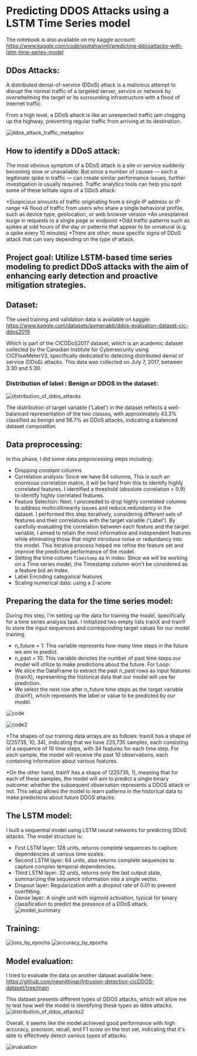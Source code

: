 # Predicting DDOS Attacks using a LSTM Time Series model
The notebook is also available on my kaggle account: https://www.kaggle.com/code/asmahwimli/predicting-ddosattacks-with-lstm-time-series-model
## DDos Attacks:
A distributed denial-of-service (DDoS) attack is a malicious attempt to disrupt the normal traffic of a targeted server, service or network by overwhelming the target or its surrounding infrastructure with a flood of Internet traffic.

From a high level, a DDoS attack is like an unexpected traffic jam clogging up the highway, preventing regular traffic from arriving at its destination.

![ddos_attack_traffic_metaphor](https://github.com/Asma1233670/Predicting_ddos_attacks_using_time_series_model/assets/75503007/96a3d42b-ea7d-421c-b04c-11cbded12b1e)

## How to identify a DDoS attack:
The most obvious symptom of a DDoS attack is a site or service suddenly becoming slow or unavailable. But since a number of causes — such a legitimate spike in traffic — can create similar performance issues, further investigation is usually required. Traffic analytics tools can help you spot some of these telltale signs of a DDoS attack:

*Suspicious amounts of traffic originating from a single IP address or IP range
*A flood of traffic from users who share a single behavioral profile, such as device type, geolocation, or web browser version
*An unexplained surge in requests to a single page or endpoint
*Odd traffic patterns such as spikes at odd hours of the day or patterns that appear to be unnatural (e.g. a spike every 10 minutes)
*There are other, more specific signs of DDoS attack that can vary depending on the type of attack.

## Project goal: Utilize LSTM-based time series modeling to predict DDoS attacks with the aim of enhancing early detection and proactive mitigation strategies.

## Dataset: 
The used training and validation data is available on kaggle: https://www.kaggle.com/datasets/aymenabb/ddos-evaluation-dataset-cic-ddos2019

Which is part of the CICDDoS2017 dataset, which is an academic dataset collected by the Canadian Institute for Cybersecurity using CICFlowMeterV3, specifically dedicated to detecting distributed denial of service (DDoS) attacks. This data was collected on July 7, 2017, between 3:30 and 5:30.

### Distribution of label : Benign or DDOS in the dataset: 
![distribution_of_ddos_attacks](https://github.com/Asma1233670/Predicting_ddos_attacks_using_time_series_model/assets/75503007/4c7d96f7-7e02-45d3-b60b-caa4304cb09a)

The distribution of target variable ('Label') in the dataset reflects a well-balanced representation of the two classes, with approximately 43.3% classified as benign and 56.7% as DDoS attacks, indicating a balanced dataset composition.

## Data preprocessing:
In this phase, I did some data preprocessing steps including:
* Dropping constant columns
* Correlation analysis: Since we have 84 columns, This is such an enormous correlation matrix, it will be hard from this to identify highly correlated features. I identified a threshold (absolute correlation > 0.9) to identify highly correlated features.
* Feature Selection: Next, I proceeded to drop highly correlated columns to address multicollinearity issues and reduce redundancy in the dataset. I performed this step iteratively, considering different sets of features and their correlations with the target variable ('Label'). By carefully evaluating the correlation between each feature and the target variable, I aimed to retain the most informative and independent features while eliminating those that might introduce noise or redundancy into the model. This iterative process helped me refine the feature set and improve the predictive performance of the model.
* Setting the time column `Timestamp` as in index: Since we will be working on a Time series model, the Timestamp column won't be considered as a feature but an index.
* Label Encoding categorical features
* Scaling numerical data: using a Z-score
## Preparing the data for the time series model:
During this step, I'm setting up the data for training the model, specifically for a time series analysis task.
I initialized two empty lists trainX and trainY to store the input sequences and corresponding target values for our model training.
* n_future = 1: This variable represents how many time steps in the future we aim to predict.
* n_past = 10: This variable denotes the number of past time steps our model will utilize to make predictions about the future.
For Loop:
* We slice the DataFrame to extract the past n_past rows as input features (trainX), representing the historical data that our model will use for prediction.
* We select the next row after n_future time steps as the target variable (trainY), which represents the label or value to be predicted by our model.

![code](https://github.com/Asma1233670/Predicting_ddos_attacks_using_time_series_model/assets/75503007/d0ce266c-141e-4ef6-9ba2-1edd2f6f41f4)

![code2](https://github.com/Asma1233670/Predicting_ddos_attacks_using_time_series_model/assets/75503007/06d17c85-cb9c-41e7-9940-f2b55c554cb2)

*The shapes of our training data arrays are as follows: trainX has a shape of (225735, 10, 34), indicating that we have 225,735 samples, each consisting of a sequence of 10 time steps, with 34 features for each time step. For each sample, the model will receive the past 10 observations, each containing information about various features.

*On the other hand, trainY has a shape of (225735, 1), meaning that for each of these samples, the model will aim to predict a single binary outcome: whether the subsequent observation represents a DDOS attack or not. This setup allows the model to learn patterns in the historical data to make predictions about future DDOS attacks.

## The LSTM model:
I built a sequential model using LSTM neural networks for predicting DDoS attacks. The model structure is:
* First LSTM layer: 128 units, returns complete sequences to capture dependencies at various time scales.
* Second LSTM layer: 64 units, also returns complete sequences to capture complex temporal dependencies.
* Third LSTM layer: 32 units, returns only the last output state, summarizing the sequence information into a single vector.
* Dropout layer: Regularization with a dropout rate of 0.01 to prevent overfitting.
* Dense layer: A single unit with sigmoid activation, typical for binary classification to predict the presence of a DDoS attack.
![model_summary](https://github.com/Asma1233670/Predicting_ddos_attacks_using_time_series_model/assets/75503007/f6109ac4-f57b-4d4a-be4c-8216021382c4)


## Training:
![loss_by_epochs](https://github.com/Asma1233670/Predicting_ddos_attacks_using_time_series_model/assets/75503007/ae169893-84b7-4140-8f6e-387a39b9d354)
![accuracy_by_epochs](https://github.com/Asma1233670/Predicting_ddos_attacks_using_time_series_model/assets/75503007/d59acd68-ddb0-467b-9ff0-f4d541f9069c)


## Model evaluation: 
I tried to evaluate the data on another dataset available here: https://github.com/neonithinar/Intrusion-detection-cicDDOS-dataset/tree/main

This dataset presents different types of DDOS attacks, which will allow me to test how well the model is identifying these types as ddos attacks.
![distribution_of_ddos_attacks2](https://github.com/Asma1233670/Predicting_ddos_attacks_using_time_series_model/assets/75503007/6308bab2-e197-4a9d-aa12-8380f78daea3)

Overall, it seems like the model achieved good performance with high accuracy, precision, recall, and F1 score on the test set, indicating that it's able to effectively detect various types of attacks.


![evaluation](https://github.com/Asma1233670/Predicting_ddos_attacks_using_time_series_model/assets/75503007/bf24c8f4-fb0e-4039-917e-ce3acc2a8728)



